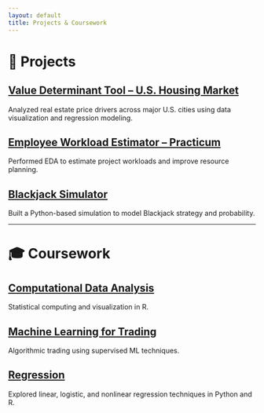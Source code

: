 ```yaml
---
layout: default
title: Projects & Coursework
---
```


# 💼 Projects

## [Value Determinant Tool – U.S. Housing Market](projects/Value-Determinant-Tool---US-Housing-Market/)
Analyzed real estate price drivers across major U.S. cities using data visualization and regression modeling.

## [Employee Workload Estimator – Practicum](projects/Estimator-Project---Practicum/)
Performed EDA to estimate project workloads and improve resource planning.

## [Blackjack Simulator](projects/BlackJack-Simulator/)
Built a Python-based simulation to model Blackjack strategy and probability.

---

# 🎓 Coursework

## [Computational Data Analysis](coursework/Computational-Data-Analysis-/)
Statistical computing and visualization in R.

## [Machine Learning for Trading](coursework/Machine-Learning-for-Trading/)
Algorithmic trading using supervised ML techniques.

## [Regression](coursework/Regression/)
Explored linear, logistic, and nonlinear regression techniques in Python and R.
